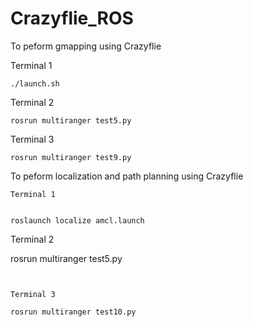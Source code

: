 # Crazyflie_ROS

To peform gmapping using Crazyflie 

Terminal 1

```
./launch.sh
```

Terminal 2

```
rosrun multiranger test5.py
```


Terminal 3

```
rosrun multiranger test9.py
```

To peform localization and path planning using Crazyflie
```
Terminal 1


roslaunch localize amcl.launch
```

Terminal 2

rosrun multiranger test5.py
```


Terminal 3

rosrun multiranger test10.py
```
